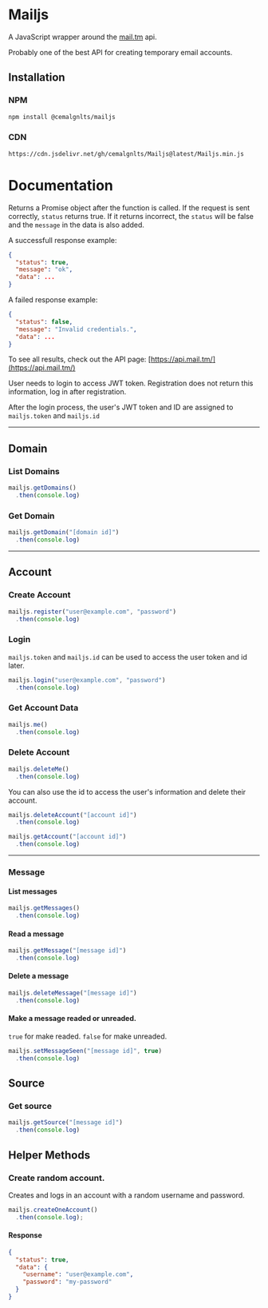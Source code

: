 # Mailjs

A JavaScript wrapper around the [mail.tm](https://docs.mail.tm/) api.

Probably one of the best API for creating temporary email accounts.

## Installation

### NPM

```bash
npm install @cemalgnlts/mailjs
```

### CDN

```
https://cdn.jsdelivr.net/gh/cemalgnlts/Mailjs@latest/Mailjs.min.js
```

# Documentation

Returns a Promise object after the function is called. If the request is sent correctly, `status` returns true. If it returns incorrect, the `status` will be false and the `message` in the data is also added.

A successfull response example:

```json
{
  "status": true,
  "message": "ok",
  "data": ...
}
```

A failed response example:

```json
{
  "status": false,
  "message": "Invalid credentials.",
  "data": ...
}
```

To see all results, check out the API page: [https://api.mail.tm/](https://api.mail.tm/)

User needs to login to access JWT token. Registration does not return this information, log in after registration.


After the login process, the user's JWT token and ID are assigned to `mailjs.token` and `mailjs.id`

---


## Domain

### List Domains

```js
mailjs.getDomains()
  .then(console.log)
```

### Get Domain

```js
mailjs.getDomain("[domain id]")
  .then(console.log)
```

---

## Account

### Create Account

```js
mailjs.register("user@example.com", "password")
  .then(console.log)
```

### Login

`mailjs.token` and `mailjs.id` can be used to access the user token and id later.

```js
mailjs.login("user@example.com", "password")
  .then(console.log)
```

### Get Account Data

```js
mailjs.me()
  .then(console.log)
```

### Delete Account

```js
mailjs.deleteMe()
  .then(console.log)
```

You can also use the id to access the user's information and delete their account.

```js
mailjs.deleteAccount("[account id]")
  .then(console.log)
```

```js
mailjs.getAccount("[account id]")
  .then(console.log)
```

---

### Message

#### List messages

```js
mailjs.getMessages()
  .then(console.log)
```


#### Read a message

```js
mailjs.getMessage("[message id]")
  .then(console.log)
```

#### Delete a message

```js
mailjs.deleteMessage("[message id]")
  .then(console.log)
```

#### Make a message readed or unreaded.
`true` for make readed. `false` for make unreaded.

```js
mailjs.setMessageSeen("[message id]", true)
  .then(console.log)
```

## Source

### Get source

```js
mailjs.getSource("[message id]")
  .then(console.log)
```

## Helper Methods

### Create random account.

Creates and logs in an account with a random username and password.

```js
mailjs.createOneAccount()
  .then(console.log);
```

#### Response

```json
{
  "status": true,
  "data": {
    "username": "user@example.com",
    "password": "my-password"
  }
}
```
